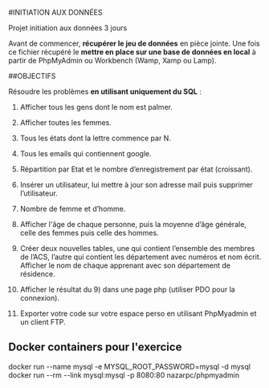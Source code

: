 #INITIATION AUX DONNÉES

Projet initiation aux données 3 jours

Avant de commencer, **récupérer le jeu de données** en pièce jointe.
Une fois ce fichier récupéré le **mettre en place sur une base de données en local** à partir de PhpMyAdmin ou Workbench (Wamp, Xamp ou Lamp).


##OBJECTIFS

Résoudre les problèmes **en utilisant uniquement du SQL** :

1. Afficher tous les gens dont le nom est palmer.

2. Afficher toutes les femmes.

3. Tous les états dont la lettre commence par N.

4. Tous les emails qui contiennent google.

5. Répartition par Etat et le nombre d’enregistrement par état (croissant).

6. Insérer un utilisateur, lui mettre à jour son adresse mail puis supprimer l’utilisateur.

7. Nombre de femme et d’homme.

8. Afficher l'âge de chaque personne, puis la moyenne d’âge générale, celle des femmes puis celle des hommes.

9. Créer deux nouvelles tables, une qui contient l’ensemble des membres de l’ACS, l’autre qui contient les département avec numéros et nom écrit.
Afficher le nom de chaque apprenant avec son département de résidence.

10. Afficher le résultat du 9) dans une page php (utiliser PDO pour la connexion).

11. Exporter votre code sur votre espace perso en utilisant PhpMyadmin et un client FTP.

## Docker containers pour l'exercice

docker run --name mysql -e MYSQL_ROOT_PASSWORD=mysql -d mysql
docker run --rm --link mysql:mysql -p 8080:80 nazarpc/phpmyadmin
